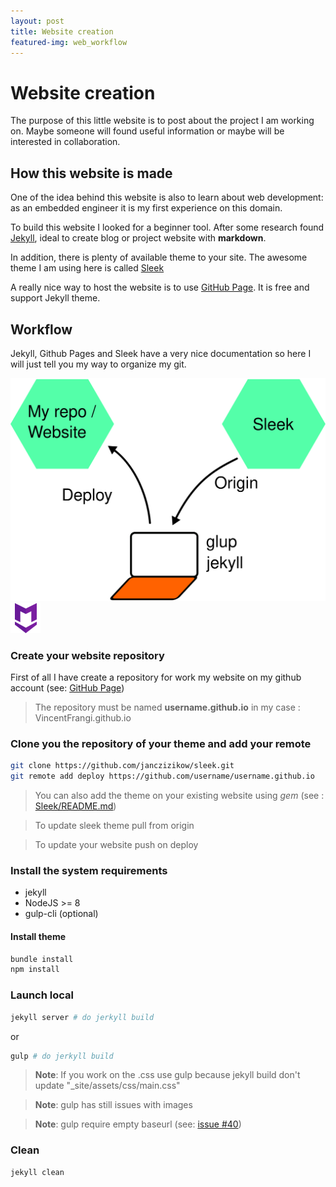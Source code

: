 ```yaml
---
layout: post
title: Website creation
featured-img: web_workflow
---
```


# Website creation

The purpose of this little website is to post about the project I am working on.
Maybe someone will found useful information or maybe will be interested in collaboration.

## How this website is made

One of the idea behind this website is also to learn about web development:
as an embedded engineer it is my first experience on this domain.

To build this website I looked for a beginner tool.
After some research found [Jekyll](https://jekyllrb.com/),
ideal to create blog or project website with **markdown**.

In addition, there is plenty of available theme to  your site.
The awesome theme I am using here is called [Sleek](https://github.com/janczizikow/sleek)

A really nice way to host the website is to use [GitHub Page](https://pages.github.com/). It is free and support Jekyll theme.


## Workflow

Jekyll, Github Pages and Sleek have a very nice documentation so here I will just tell you my way to organize my git.

![Workflow](https://github.com/VincentFrangi/VincentFrangi.github.io/blob/master/_img/posts/web_workflow.svg)
![alt text](https://github.com/adam-p/markdown-here/raw/master/src/common/images/icon48.png "Logo Title Text 1")

### Create your website repository

First of all I have create a repository for work my website on my github account (see: [GitHub Page](https://pages.github.com/))

> The repository must be named **username.github.io** in my case :
> VincentFrangi.github.io


### Clone you the repository of your theme and add your remote

```bash
git clone https://github.com/janczizikow/sleek.git
git remote add deploy https://github.com/username/username.github.io
```

> You can also add the theme on your existing website using *gem* (see : [Sleek/README.md](https://github.com/janczizikow/sleek/blob/master/README.md))

> To update sleek theme pull from origin

> To update your website push on deploy

### Install the system requirements

* jekyll
* NodeJS >= 8
* gulp-cli (optional)
  
#### Install theme

```bash
bundle install
npm install
```

### Launch local

```bash
jekyll server # do jerkyll build
```

or


```bash
gulp # do jerkyll build
```

> **Note**: If you work on the .css use gulp because jekyll build don't update "_site/assets/css/main.css"

> **Note**: gulp has still issues with images

> **Note**: gulp require empty baseurl (see: [issue #40](https://github.com/janczizikow/sleek/issues/40#issuecomment-406823127))

### Clean

```bash
jekyll clean
```

